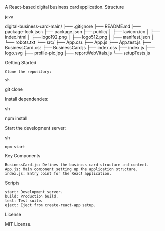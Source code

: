 A React-based digital business card application.
Structure

java

digital-business-card-main/
├── .gitignore
├── README.md
├── package-lock.json
├── package.json
├── public/
│   ├── favicon.ico
│   ├── index.html
│   ├── logo192.png
│   ├── logo512.png
│   ├── manifest.json
│   └── robots.txt
└── src/
    ├── App.css
    ├── App.js
    ├── App.test.js
    ├── BusinessCard.css
    ├── BusinessCard.js
    ├── index.css
    ├── index.js
    ├── logo.svg
    ├── profile-pic.jpg
    ├── reportWebVitals.js
    └── setupTests.js

Getting Started

    Clone the repository:

    sh

git clone <repository-url>

Install dependencies:

sh

npm install

Start the development server:

sh

    npm start

Key Components

    BusinessCard.js: Defines the business card structure and content.
    App.js: Main component setting up the application structure.
    index.js: Entry point for the React application.

Scripts

    start: Development server.
    build: Production build.
    test: Test suite.
    eject: Eject from create-react-app setup.

License

MIT License.